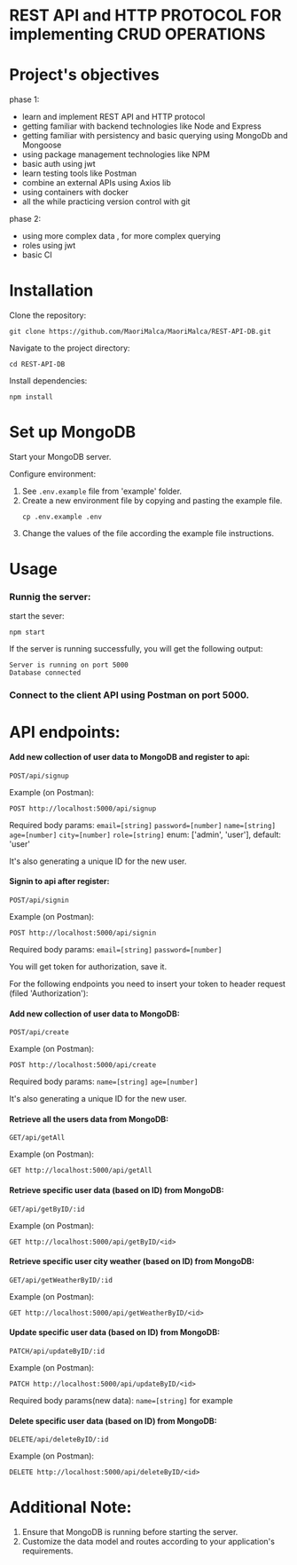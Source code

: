 # REST API and HTTP PROTOCOL FOR implementing CRUD OPERATIONS

# Project's objectives

phase 1:
- learn and implement REST API and HTTP protocol
- getting familiar with backend technologies like Node and Express
- getting familiar with persistency and basic querying using MongoDb and Mongoose
- using package management technologies like NPM 
- basic auth using jwt 
- learn testing tools like Postman 
- combine an external APIs using Axios lib
- using containers with docker 
- all the while practicing version control with git

phase 2:
- using more complex data , for more complex querying 
- roles using jwt
- basic CI 


# Installation

Clone the repository:
```
git clone https://github.com/MaoriMalca/MaoriMalca/REST-API-DB.git
```
Navigate to the project directory:
```
cd REST-API-DB
```
Install dependencies:
```
npm install
```

# Set up MongoDB

Start your MongoDB server.

Configure environment:

1.  See `.env.example` file from 'example' folder.
2.  Create a new environment file by copying and pasting the example file. 
    ```
    cp .env.example .env
    ```
3.  Change the values of the file according the example file instructions.


# Usage

### Runnig the server:

start the sever:
```
npm start
```
If the server is running successfully, you will get the following output:

```
Server is running on port 5000
Database connected
``````

### Connect to the client API using Postman on port 5000.


# API endpoints:

#### Add new collection of user data to MongoDB and register to api:

```POST/api/signup ```

Example (on Postman):	
```
POST http://localhost:5000/api/signup
```
Required body params: 
 `email=[string]`
 `password=[number]`
 `name=[string]`
 `age=[number]`
 `city=[number]`
 `role=[string]` enum: ['admin', 'user'], default: 'user'

It's also generating a unique ID for the new user.

#### Signin to api after register:

```POST/api/signin ```

Example (on Postman):
```
POST http://localhost:5000/api/signin
```
Required body params: 
 `email=[string]`
 `password=[number]`

You will get token for authorization, save it.


For the following endpoints you need to insert your token to header request (filed 'Authorization'):

#### Add new collection of user data to MongoDB:

```POST/api/create ```
		
Example (on Postman):	
```
POST http://localhost:5000/api/create
```
Required body params: 
 `name=[string]`
 `age=[number]`

It's also generating a unique ID for the new user.

#### Retrieve all the users data from MongoDB:

```GET/api/getAll ```
		
Example (on Postman):	
```
GET http://localhost:5000/api/getAll
```

#### Retrieve specific user data (based on ID) from MongoDB:

```GET/api/getByID/:id ```
		
Example (on Postman):	
```
GET http://localhost:5000/api/getByID/<id>
```
#### Retrieve specific user city weather (based on ID) from MongoDB:

```GET/api/getWeatherByID/:id ```
		
Example (on Postman):	
```
GET http://localhost:5000/api/getWeatherByID/<id>
```

#### Update specific user data (based on ID) from MongoDB:

```PATCH/api/updateByID/:id ```
		
Example (on Postman):	
```
PATCH http://localhost:5000/api/updateByID/<id>
```
Required body params(new data): 
 `name=[string]` for example

#### Delete specific user data (based on ID) from MongoDB:

```DELETE/api/deleteByID/:id ```
		
Example (on Postman):	
```
DELETE http://localhost:5000/api/deleteByID/<id>
```


# Additional Note:

1. Ensure that MongoDB is running before starting the server.
2. Customize the data model and routes according to your application's requirements.


